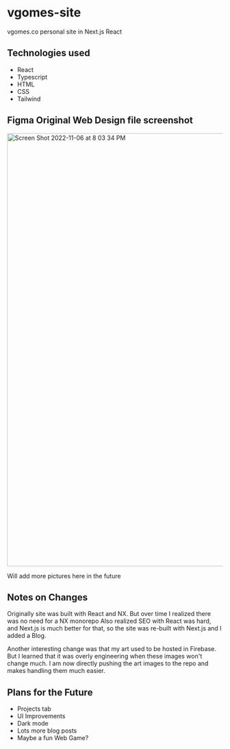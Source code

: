 
# vgomes-site

vgomes.co personal site in Next.js React

## Technologies used
- React
- Typescript
- HTML
- CSS
- Tailwind

## Figma Original Web Design file screenshot
<img width="1011" alt="Screen Shot 2022-11-06 at 8 03 34 PM" src="https://user-images.githubusercontent.com/25330748/200206535-1de6bc03-d535-47e6-9615-e7b47154acd5.png">

Will add more pictures here in the future

## Notes on Changes

Originally site was built with React and NX.
But over time I realized there was no need for a NX monorepo
Also realized SEO with React was hard, and Next.js is much better for that,
so the site was re-built with Next.js and I added a Blog.

Another interesting change was that my art used to be hosted in Firebase.
But I learned that it was overly engineering when these images won't change much.
I am now directly pushing the art images to the repo and makes handling them much easier.

## Plans for the Future

- Projects tab
- UI Improvements
- Dark mode
- Lots more blog posts
- Maybe a fun Web Game?